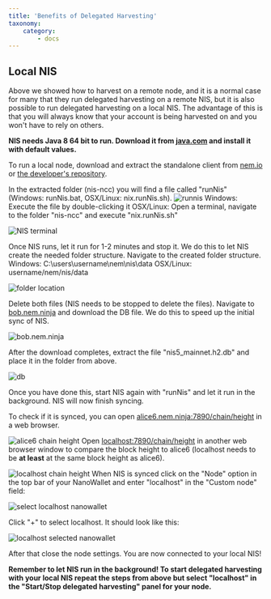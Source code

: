 ```yaml
---
title: 'Benefits of Delegated Harvesting'
taxonomy:
    category:
        - docs
---
```


## Local NIS
Above we showed how to harvest on a remote node, and it is a normal case for many that they run delegated harvesting on a remote NIS, but it is also possible to run delegated harvesting on a local NIS. The advantage of this is that you will always know that your account is being harvested on and you won't have to rely on others. 

**NIS needs Java 8 64 bit to run. Download it from [java.com](https://www.java.com/en/download/manual.jsp) and install it with default values.**

To run a local node, download and extract the standalone client from [nem.io](https://www.nem.io/install.html) or [the developer's repository](http://bob.nem.ninja/). 

In the extracted folder (nis-ncc) you will find a file called "runNis" (Windows: runNis.bat, OSX/Linux: nix.runNis.sh).
![runnis](http://imgur.com/bWxx446.png)
Windows: Execute the file by double-clicking it
OSX/Linux: Open a terminal, navigate to the folder "nis-ncc" and execute "nix.runNis.sh"

![NIS terminal](http://imgur.com/Kyxq1JQ.png)

Once NIS runs, let it run for 1-2 minutes and stop it. We do this to let NIS create the needed folder structure.
Navigate to the created folder structure.
Windows: C:\users\username\nem\nis\data
OSX/Linux: username/nem/nis/data

![folder location](http://imgur.com/AxmeKzJ.png)

Delete both files (NIS needs to be stopped to delete the files).
Navigate to [bob.nem.ninja](http://bob.nem.ninja) and download the DB file. We do this to speed up the initial sync of NIS.

![bob.nem.ninja](http://imgur.com/OgDXINY.png)

After the download completes, extract the file "nis5_mainnet.h2.db" and place it in the folder from above.

![db](http://imgur.com/07BRFsT.png)

Once you have done this, start NIS again with "runNis" and let it run in the background. NIS will now finish syncing. 

To check if it is synced, you can open [alice6.nem.ninja:7890/chain/height](http://alice6.nem.ninja:7890/chain/height) in a web browser.

![alice6 chain height](http://imgur.com/wsHNbpH.png)
Open [localhost:7890/chain/height](http://localhost:7890/chain/height) in another web browser window to compare the block height to alice6 (localhost needs to be **at least** at the same block height as alice6).

![localhost chain height](http://imgur.com/tSPBSmV.png)
When NIS is synced click on the "Node" option in the top bar of your NanoWallet and enter "localhost" in the "Custom node" field:

![select localhost nanowallet](http://imgur.com/FOCnNnL.png)

Click "+" to select localhost. It should look like this:

![localhost selected nanowallet](http://imgur.com/bAxJYKP.png)

After that close the node settings. 
You are now connected to your local NIS!

**Remember to let NIS run in the background!
To start delegated harvesting with your local NIS repeat the steps from above but select "localhost" in the "Start/Stop delegated harvesting" panel for your node.**
